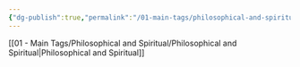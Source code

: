 ```yaml
---
{"dg-publish":true,"permalink":"/01-main-tags/philosophical-and-spiritual/travel/travel/","created":"2024-11-18T16:47:45.316+05:30","updated":"2024-10-11T00:31:43.000+05:30"}
---
```


[[01 - Main Tags/Philosophical and Spiritual/Philosophical and Spiritual\|Philosophical and Spiritual]]
